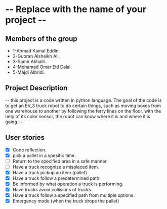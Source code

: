 # -- Replace with the name of your project --

## Members of the group

- 1-Ahmad Kamal  Eddin.
- 2-Gubran Alsheikh Ali.
- 3-Samir Akhalil.
- 4-Mohamad Omar Eid Dalal.
- 5-Majdi Albridi.

## Project Description
-- this project is a code written in python language. The goal of the code is to get an EV_3 truck 
robot to do certain things, such as moving boxes from one warehouse to another by following 
the ferry lines on the floor. with the help of its color sensor, the robot can know where it
is and where it is going.--

## User stories

- [X] Code reflection.
- [X] pick a pallet in a spesific time.
- [ ] Return to the specified area in a safe manner.
- [ ] Have a truck recognize a misplaced item.
- [X] Have a truck pickup an item (pallet) 
- [X] Have a truck follow a predetermined path.
- [X] Be informed by what operation a truck is performing.
- [X] Have trucks avoid collisions of trucks.
- [X] Have a truck follow a specified path from multiple options.
- [X] Emergency mode (when the truck drops the pallet)
